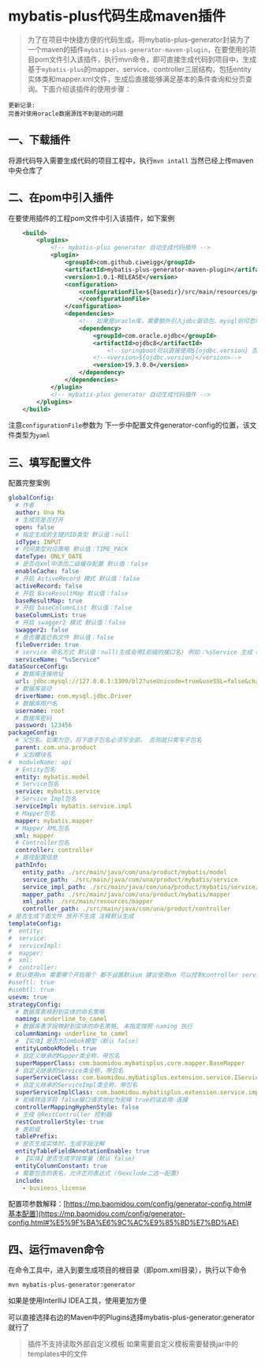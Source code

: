 # mybatis-plus代码生成maven插件
> 为了在项目中快捷方便的代码生成，将mybatis-plus-generator封装为了一个maven的插件`mybatis-plus-generator-maven-plugin`，在要使用的项目pom文件引入该插件，执行mvn命令，即可直接生成代码到项目中，生成基于`mybatis-plus`的mapper、service、controller三层结构，包括entity实体类和mapper.xml文件，生成后直接能够满足基本的条件查询和分页查询。下面介绍该插件的使用步骤：
``` 
更新记录:
完善对使用oracle数据源找不到驱动的问题
```
## 一、下载插件
 将源代码导入需要生成代码的项目工程中，执行`mvn intall` 当然已经上传maven中央仓库了

## 二、在pom中引入插件
在要使用插件的工程pom文件中引入该插件，如下案例
```xml
    <build>
        <plugins>
            <!-- mybatis-plus generator 自动生成代码插件 -->
            <plugin>
                <groupId>com.github.ciweigg</groupId>
                <artifactId>mybatis-plus-generator-maven-plugin</artifactId>
                <version>1.0.1-RELEASE</version>
                <configuration>
                    <configurationFile>${basedir}/src/main/resources/generator/mp-code-generator-config.yaml
                    </configurationFile>
                </configuration>
                <dependencies>
                    <!-- 如果是oracle库，需要额外引入jdbc驱动包，mysql则可忽略 -->
                    <dependency>
                        <groupId>com.oracle.ojdbc</groupId>
                        <artifactId>ojdbc8</artifactId>
                            <!--springboot可以直接使用${ojdbc.version} 否则需要指定版本-->
                        <!--<version>${ojdbc.version}</version>-->
                        <version>19.3.0.0</version>
                    </dependency>
                </dependencies>
            </plugin>
            <!-- mybatis-plus generator 自动生成代码插件 -->
        </plugins>
    </build>
```
注意`configurationFile`参数为 下一步中配置文件generator-config的位置，该文件类型为`yaml`
## 三、填写配置文件
配置完整案例
```yaml
globalConfig:
  # 作者
  author: Una Ma
  # 生成完是否打开
  open: false
  # 指定生成的主键的ID类型 默认值：null
  idType: INPUT
  # 时间类型对应策略 默认值：TIME_PACK
  dateType: ONLY_DATE
  # 是否在xml中添加二级缓存配置 默认值：false
  enableCache: false
  # 开启 ActiveRecord 模式 默认值：false
  activeRecord: false
  # 开启 BaseResultMap 默认值：false
  baseResultMap: true
  # 开启 baseColumnList 默认值：false
  baseColumnList: true
  # 开启 swagger2 模式 默认值：false
  swagger2: false
  # 是否覆盖已有文件 默认值：false
  fileOverride: true
  # service 命名方式 默认值：null(生成会带I前缀的接口名) 例如：%sService 生成 UserService
  serviceName: "%sService"
dataSourceConfig:
  # 数据库连接地址
  url: jdbc:mysql://127.0.0.1:3309/bl2?useUnicode=true&useSSL=false&characterEncoding=utf8
  # 数据库驱动
  driverName: com.mysql.jdbc.Driver
  # 数据库用户名
  username: root
  # 数据库密码
  password: 123456
packageConfig:
  # 父包名。如果为空，将下面子包名必须写全部， 否则就只需写子包名
  parent: com.una.product
  # 父包模块名
#  moduleName: api
  # Entity包名
  entity: mybatis.model
  # Service包名
  service: mybatis.service
  # Service Impl包名
  serviceImpl: mybatis.service.impl
  # Mapper包名
  mapper: mybatis.mapper
  # Mapper XML包名
  xml: mapper
  # Controller包名
  controller: controller
  # 路径配置信息
  pathInfo:
    entity_path: ./src/main/java/com/una/product/mybatis/model
    service_path: ./src/main/java/com/una/product/mybatis/service
    service_impl_path: ./src/main/java/com/una/product/mybatis/service/impl
    mapper_path: ./src/main/java/com/una/product/mybatis/mapper
    xml_path: ./src/main/resources/mapper
    controller_path: ./src/main/java/com/una/product/controller
# 是否生成下面文件 放开不生成 注释默认生成
templateConfig:
#  entity:
#  service:
#  serviceImpl:
#  mapper:
#  xml:
#  controller:
# 默认使用vm 需要哪个开启哪个 都不设置默认vm 建议使用vm 可以控制controller service model等是否生成
#useftl: true
#usebtl: true
usevm: true
strategyConfig:
  # 数据库表映射到实体的命名策略
  naming: underline_to_camel
  # 数据库表字段映射到实体的命名策略, 未指定按照 naming 执行
  columnNaming: underline_to_camel
  # 【实体】是否为lombok模型（默认 false）
  entityLombokModel: true
  # 自定义继承的Mapper类全称，带包名
  superMapperClass: com.baomidou.mybatisplus.core.mapper.BaseMapper
  # 自定义继承的Service类全称，带包名
  superServiceClass: com.baomidou.mybatisplus.extension.service.IService
  # 自定义继承的ServiceImpl类全称，带包名
  superServiceImplClass: com.baomidou.mybatisplus.extension.service.impl.ServiceImpl
  # 驼峰转连字符 false接口请求地址为驼峰 true的话会用-连接
  controllerMappingHyphenStyle: false
  # 生成 @RestController 控制器
  restControllerStyle: true
  # 表前缀
  tablePrefix:
  # 是否生成实体时，生成字段注解
  entityTableFieldAnnotationEnable: true
  # 【实体】是否生成字段常量（默认 false)
  entityColumnConstant: true
  # 需要包含的表名，允许正则表达式（与exclude二选一配置)
  include:
    - business_license
```
配置项参数解释：[https://mp.baomidou.com/config/generator-config.html#基本配置](https://mp.baomidou.com/config/generator-config.html#%E5%9F%BA%E6%9C%AC%E9%85%8D%E7%BD%AE)
## 四、运行maven命令
在命令工具中，进入到要生成项目的根目录（即pom.xml目录），执行以下命令
```shell
mvn mybatis-plus-generator:generator
```
如果是使用InterlliJ IDEA工具，使用更加方便

可以直接选择右边的Maven中的Plugins选择mybatis-plus-generator:generator就行了

> 插件不支持读取外部自定义模板 如果需要自定义模板需要替换jar中的templates中的文件

